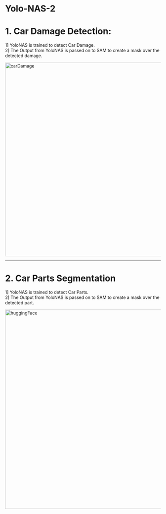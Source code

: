 # Yolo-NAS-2

# 1. Car Damage Detection:
1] YoloNAS is trained to detect Car Damage.\
2] The Output from YoloNAS is passed on to SAM to create a mask over the detected damage.

<img width="624" alt="carDamage" src="https://github.com/RATHOD-SHUBHAM/Yolo-NAS-2/assets/58945964/b663749d-4f71-4348-8f9b-8e832e751b98">

---

# 2. Car Parts Segmentation
1] YoloNAS is trained to detect Car Parts.\
2] The Output from YoloNAS is passed on to SAM to create a mask over the detected part.

<img width="642" alt="huggingFace" src="https://github.com/RATHOD-SHUBHAM/Yolo-NAS-2/assets/58945964/22af2199-37ad-45ac-8fd7-2b8dccdc25c1">
